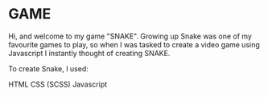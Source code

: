 # GAME

Hi, and welcome to my game "SNAKE". Growing up Snake was one of my favourite games to play, so when I was tasked to create a video game using Javascript I instantly thought of creating SNAKE.

To create Snake, I used: 

HTML 
CSS (SCSS)
Javascript

